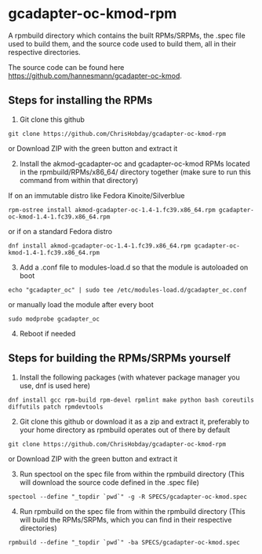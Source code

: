 # gcadapter-oc-kmod-rpm
A rpmbuild directory which contains the built RPMs/SRPMs, the .spec file used to build them, and the source code used to build them, all in their respective directories.

The source code can be found here https://github.com/hannesmann/gcadapter-oc-kmod.

## Steps for installing the RPMs
1) Git clone this github
```console
git clone https://github.com/ChrisHobday/gcadapter-oc-kmod-rpm
```
or Download ZIP with the green button and extract it

2) Install the akmod-gcadapter-oc and gcadapter-oc-kmod RPMs located in the rpmbuild/RPMs/x86_64/ directory together (make sure to run this command from within that directory)

If on an immutable distro like Fedora Kinoite/Silverblue
```console
rpm-ostree install akmod-gcadapter-oc-1.4-1.fc39.x86_64.rpm gcadapter-oc-kmod-1.4-1.fc39.x86_64.rpm
```
or if on a standard Fedora distro
```console
dnf install akmod-gcadapter-oc-1.4-1.fc39.x86_64.rpm gcadapter-oc-kmod-1.4-1.fc39.x86_64.rpm
```

3) Add a .conf file to modules-load.d so that the module is autoloaded on boot
```console
echo "gcadapter_oc" | sudo tee /etc/modules-load.d/gcadapter_oc.conf
```
or manually load the module after every boot
```console
sudo modprobe gcadapter_oc
```

4) Reboot if needed

## Steps for building the RPMs/SRPMs yourself
1) Install the following packages (with whatever package manager you use, dnf is used here)
```console
dnf install gcc rpm-build rpm-devel rpmlint make python bash coreutils diffutils patch rpmdevtools
```
2) Git clone this github or download it as a zip and extract it, preferably to your home directory as rpmbuild operates out of there by default
```console
git clone https://github.com/ChrisHobday/gcadapter-oc-kmod-rpm
```
or
Download ZIP with the green button and extract it

3) Run spectool on the spec file from within the rpmbuild directory (This will download the source code defined in the .spec file)
```console
spectool --define "_topdir `pwd`" -g -R SPECS/gcadapter-oc-kmod.spec
```
4) Run rpmbuild on the spec file from within the rpmbuild directory (This will build the RPMs/SRPMs, which you can find in their respective directories)
```console
rpmbuild --define "_topdir `pwd`" -ba SPECS/gcadapter-oc-kmod.spec
```
